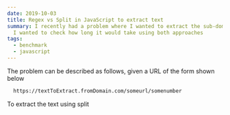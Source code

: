```yaml
---
date: 2019-10-03
title: Regex vs Split in JavaScript to extract text
summary: I recently had a problem where I wanted to extract the sub-domain from a URL. 
  I wanted to check how long it would take using both approaches
tags: 
  - benchmark
  - javascript
---
```


The problem can be described as follows, given a URL of the form shown below

```bash
  https://textToExtract.fromDomain.com/someurl/somenumber
```

To extract the text using split